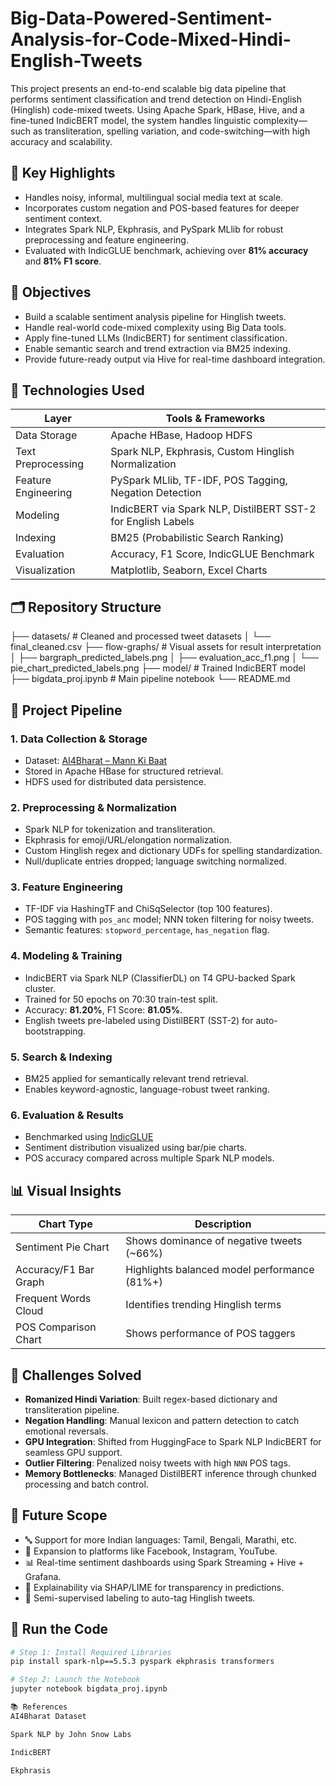 # Big-Data-Powered-Sentiment-Analysis-for-Code-Mixed-Hindi-English-Tweets

This project presents an end-to-end scalable big data pipeline that performs sentiment classification and trend detection on Hindi-English (Hinglish) code-mixed tweets. Using Apache Spark, HBase, Hive, and a fine-tuned IndicBERT model, the system handles linguistic complexity—such as transliteration, spelling variation, and code-switching—with high accuracy and scalability.

## 🚀 Key Highlights

- Handles noisy, informal, multilingual social media text at scale.
- Incorporates custom negation and POS-based features for deeper sentiment context.
- Integrates Spark NLP, Ekphrasis, and PySpark MLlib for robust preprocessing and feature engineering.
- Evaluated with IndicGLUE benchmark, achieving over **81% accuracy** and **81% F1 score**.

## 📌 Objectives

- Build a scalable sentiment analysis pipeline for Hinglish tweets.
- Handle real-world code-mixed complexity using Big Data tools.
- Apply fine-tuned LLMs (IndicBERT) for sentiment classification.
- Enable semantic search and trend extraction via BM25 indexing.
- Provide future-ready output via Hive for real-time dashboard integration.

## 🧰 Technologies Used

| Layer               | Tools & Frameworks                                           |
|---------------------|--------------------------------------------------------------|
| Data Storage        | Apache HBase, Hadoop HDFS                                    |
| Text Preprocessing  | Spark NLP, Ekphrasis, Custom Hinglish Normalization          |
| Feature Engineering | PySpark MLlib, TF-IDF, POS Tagging, Negation Detection       |
| Modeling            | IndicBERT via Spark NLP, DistilBERT SST-2 for English Labels |
| Indexing            | BM25 (Probabilistic Search Ranking)                          |
| Evaluation          | Accuracy, F1 Score, IndicGLUE Benchmark                      |
| Visualization       | Matplotlib, Seaborn, Excel Charts                            |

## 🗂️ Repository Structure

├── datasets/ # Cleaned and processed tweet datasets
│ └── final_cleaned.csv
├── flow-graphs/ # Visual assets for result interpretation
│ ├── bargraph_predicted_labels.png
│ ├── evaluation_acc_f1.png
│ └── pie_chart_predicted_labels.png
├── model/ # Trained IndicBERT model
├── bigdata_proj.ipynb # Main pipeline notebook
└── README.md


## 🔄 Project Pipeline

### 1. Data Collection & Storage
- Dataset: [AI4Bharat – Mann Ki Baat](https://huggingface.co/datasets/ai4bharat/Mann-ki-Baat)
- Stored in Apache HBase for structured retrieval.
- HDFS used for distributed data persistence.

### 2. Preprocessing & Normalization
- Spark NLP for tokenization and transliteration.
- Ekphrasis for emoji/URL/elongation normalization.
- Custom Hinglish regex and dictionary UDFs for spelling standardization.
- Null/duplicate entries dropped; language switching normalized.

### 3. Feature Engineering
- TF-IDF via HashingTF and ChiSqSelector (top 100 features).
- POS tagging with `pos_anc` model; NNN token filtering for noisy tweets.
- Semantic features: `stopword_percentage`, `has_negation` flag.

### 4. Modeling & Training
- IndicBERT via Spark NLP (ClassifierDL) on T4 GPU-backed Spark cluster.
- Trained for 50 epochs on 70:30 train-test split.
- Accuracy: **81.20%**, F1 Score: **81.05%**.
- English tweets pre-labeled using DistilBERT (SST-2) for auto-bootstrapping.

### 5. Search & Indexing
- BM25 applied for semantically relevant trend retrieval.
- Enables keyword-agnostic, language-robust tweet ranking.

### 6. Evaluation & Results
- Benchmarked using [IndicGLUE](https://indicnlp.ai4bharat.org/indic-glue/)
- Sentiment distribution visualized using bar/pie charts.
- POS accuracy compared across multiple Spark NLP models.


## 📊 Visual Insights

| Chart Type            | Description                                  |
|------------------------|----------------------------------------------|
| Sentiment Pie Chart    | Shows dominance of negative tweets (~66%)    |
| Accuracy/F1 Bar Graph  | Highlights balanced model performance (81%+) |
| Frequent Words Cloud   | Identifies trending Hinglish terms           |
| POS Comparison Chart   | Shows performance of POS taggers             |


## 🧠 Challenges Solved

- **Romanized Hindi Variation**: Built regex-based dictionary and transliteration pipeline.
- **Negation Handling**: Manual lexicon and pattern detection to catch emotional reversals.
- **GPU Integration**: Shifted from HuggingFace to Spark NLP IndicBERT for seamless GPU support.
- **Outlier Filtering**: Penalized noisy tweets with high `NNN` POS tags.
- **Memory Bottlenecks**: Managed DistilBERT inference through chunked processing and batch control.

## 🔮 Future Scope

- 🔤 Support for more Indian languages: Tamil, Bengali, Marathi, etc.
- 📱 Expansion to platforms like Facebook, Instagram, YouTube.
- 📊 Real-time sentiment dashboards using Spark Streaming + Hive + Grafana.
- 🧠 Explainability via SHAP/LIME for transparency in predictions.
- 🤖 Semi-supervised labeling to auto-tag Hinglish tweets.

## 🧪 Run the Code

```bash
# Step 1: Install Required Libraries
pip install spark-nlp==5.5.3 pyspark ekphrasis transformers

# Step 2: Launch the Notebook
jupyter notebook bigdata_proj.ipynb

📚 References
AI4Bharat Dataset

Spark NLP by John Snow Labs

IndicBERT

Ekphrasis


